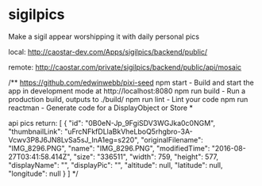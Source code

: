 # sigilpics
Make a sigil appear worshipping it with daily personal pics

local:
http://caostar-dev.com/Apps/sigilpics/backend/public/

remote:
http://caostar.com/private/sigilpics/backend/public/api/mosaic

/**
https://github.com/edwinwebb/pixi-seed
npm start - Build and start the app in development mode at http://localhost:8080
npm run build - Run a production build, outputs to ./build/
npm run lint - Lint your code
npm run reactman - Generate code for a DisplayObject or Store
 *
 
 api pics return:
 [
  {
    "id": "0B0eN-Jp_9FgiSDV3WGJka0c0NGM",
    "thumbnailLink": "uFrcNFkfDLlaBkVheLboQ5rhgbro-3A-Vcwv3P8J6JN8LvSa5sJ_InA1eg=s220",
    "originalFilename": "IMG_8296.PNG",
    "name": "IMG_8296.PNG",
    "modifiedTime": "2016-08-27T03:41:58.414Z",
    "size": "336511",
    "width": 759,
    "height": 577,
    "displayName": "",
    "displayPic": "",
    "altitude": null,
    "latitude": null,
    "longitude": null
  }
 ]
 */